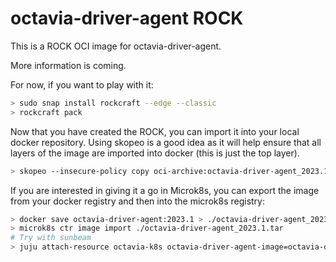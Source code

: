 # octavia-driver-agent ROCK

This is a ROCK OCI image for octavia-driver-agent.

More information is coming.

For now, if you want to play with it:

```bash
> sudo snap install rockcraft --edge --classic
> rockcraft pack
```

Now that you have created the ROCK, you can import it into
your local docker repository. Using skopeo is a good idea as
it will help ensure that all layers of the image are imported
into docker (this is just the top layer).

```bash
> skopeo --insecure-policy copy oci-archive:octavia-driver-agent_2023.1_amd64.rock docker-daemon:octavia-driver-agent:2023.1
```

If you are interested in giving it a go in Microk8s, you can
export the image from your docker registry and then into the
microk8s registry:

```bash
> docker save octavia-driver-agent:2023.1 > ./octavia-driver-agent_2023.1.tar
> microk8s ctr image import ./octavia-driver-agent_2023.1.tar
# Try with sunbeam
> juju attach-resource octavia-k8s octavia-driver-agent-image=octavia-driver-agent:2023.1
```
